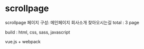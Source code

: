 # scrollpage
scrollpage
페이지 구성:
메인페이지
회사소개
찾아오시는길
total : 3 page

build :  html, css, sass, javascript

vue.js + webpack
